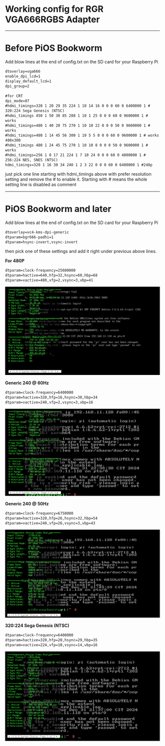 # Working config for RGR VGA666RGBS Adapter
---
# Before PiOS Bookworm

Add blow lines at the end of config.txt on the SD card for your Raspberry Pi

```
dtoverlay=vga666
enable_dpi_lcd=1
display_default_lcd=1
dpi_group=2

#for CRT
dpi_mode=87
#hdmi_timings=320 1 20 29 35 224 1 10 14 16 0 0 0 60 0 6400000 1 # 320:224 Sega Genesis (NTSC)
#hdmi_timings 450 1 50 30 85 288 1 10 1 25 0 0 0 60 0 9600000 1 # works
#hdmi_timings=480 1 40 20 75 270 1 10 10 22 0 0 0 50 0 9600000 1 # works
#hdmi_timings=480 1 14 45 56 300 1 10 5 5 0 0 0 60 0 9600000 1 # works 480x300
#hdmi_timings 480 1 24 45 75 270 1 10 10 8 0 0 0 50 0 9600000 1 # works
#hdmi_timings=256 1 8 17 21 224 1 7 10 24 0 0 0 60 0 4800000 1 # 256:224 NES, SNES (NTSC)
hdmi_timings=320 1 16 30 34 240 1 2 3 22 0 0 0 60 0 6400000 1 #240p
```

just pick one line starting with hdmi_timings above with prefer resolution setting and remove the # to enable it. Starting with # means the whole setting line is disabled as comment

---

# PiOS Bookworm and later

Add blow lines at the end of config.txt on the SD card for your Raspberry Pi
```
dtoverlay=vc4-kms-dpi-generic
dtparam=bgr666-padhi=1
dtparam=hsync-invert,vsync-invert
```

then pick one of these settings and add it right under previous above lines.


**For 480P**
```
dtparam=clock-frequency=25600000
dtparam=hactive=640,hfp=32,hsync=60,hbp=68
dtparam=vactive=480,vfp=2,vsync=3,vbp=41
```
![ 320 x 240 @ 50HZ ](pics/480_60.png)

**Generic 240 @ 60Hz**
```
dtparam=clock-frequency=6400000
dtparam=hactive=320,hfp=16,hsync=30,hbp=34
dtparam=vactive=240,vfp=2,vsync=3,vbp=16
```
![ 320 x 240 @ 60HZ ](pics/240_60.png)

**Generic 240 @ 50Hz**
```
dtparam=clock-frequency=6750000
dtparam=hactive=320,hfp=26,hsync=32,hbp=54
dtparam=vactive=240,vfp=26,vsync=3,vbp=43
```
![ 320 x 240 @ 50HZ ](pics/240_50.png)


**320:224 Sega Genesis (NTSC)**
```
dtparam=clock-frequency=6400000
dtparam=hactive=320,hfp=20,hsync=29,hbp=35
dtparam=vactive=224,vfp=10,vsync=14,vbp=16
```
![ 320 x 224 ](pics/320x224_60.png)


